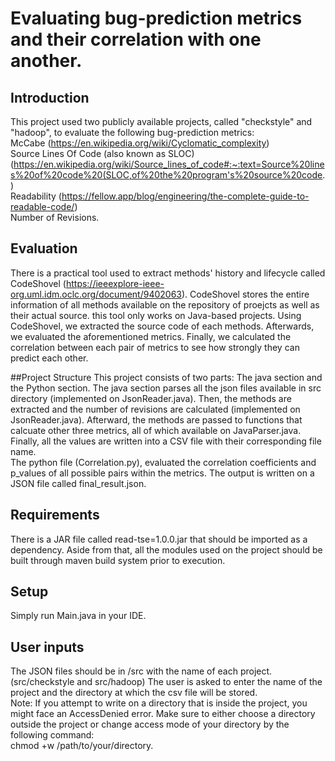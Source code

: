 # Evaluating bug-prediction metrics and their correlation with one another.

## Introduction
This project used two publicly available projects, called "checkstyle" and "hadoop",
to evaluate the following bug-prediction metrics:\
McCabe (https://en.wikipedia.org/wiki/Cyclomatic_complexity) \
Source Lines Of Code (also known as SLOC) (https://en.wikipedia.org/wiki/Source_lines_of_code#:~:text=Source%20lines%20of%20code%20(SLOC,of%20the%20program's%20source%20code.) \
Readability (https://fellow.app/blog/engineering/the-complete-guide-to-readable-code/) \
Number of Revisions.

## Evaluation
There is a practical tool used to extract methods' history and lifecycle called CodeShovel (https://ieeexplore-ieee-org.uml.idm.oclc.org/document/9402063).
CodeShovel stores the entire information of all methods available on the repository of proejcts
as well as their actual source. this tool only works on Java-based projects.
Using CodeShovel, we extracted the source code of each methods. Afterwards, we evaluated the
aforementioned metrics. Finally, we calculated the correlation between each pair of metrics to
see how strongly they can predict each other.

##Project Structure
This project consists of two parts: The java section and the Python section. The java section
parses all the json files available in src directory (implemented on JsonReader.java). Then,
the methods are extracted and the number of revisions are calculated (implemented on 
JsonReader.java). Afterward, the methods are passed to functions that calcuate other three
metrics, all of which available on JavaParser.java. \
Finally, all the values are written into a CSV file with their corresponding file name. \
The python file (Correlation.py), evaluated the correlation coefficients and p_values of all
possible pairs within the metrics. The output is written on a JSON file called final_result.json.

## Requirements
There is a JAR file called read-tse=1.0.0.jar that should be imported as a dependency.
Aside from that, all the modules used on the project should be built through maven build 
system prior to execution.

## Setup

Simply run Main.java in your IDE.

## User inputs
The JSON files should be in /src with the name of each project. (src/checkstyle and src/hadoop)
The user is asked to enter the name of the project and the directory at which the csv file
will be stored. \
Note: If you attempt to write on a directory that is inside the project, you might face an
AccessDenied error. Make sure to either choose a directory outside the project or change
access mode of your directory by the following command: \
chmod +w /path/to/your/directory.